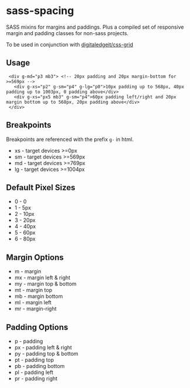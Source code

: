 # sass-spacing
SASS mixins for margins and paddings. Plus a compiled set of responsive margin and padding classes for non-sass projects. 

To be used in conjunction with [digitaledgeit/css-grid](http://github.com/digitaledgeit/css-grid)

## Usage

     <div g-md="p3 mb3"> <!-- 20px padding and 20px margin-bottom for >=569px -->
       <div g-xs="p2" g-sm="p4" g-lg="p0">10px padding up to 568px, 40px padding up to 1003px, 0 padding above</div>
       <div g-xs="px5 mb3" g-sm="p4">60px padding left/right and 20px margin bottom up to 568px, 20px padding above</div>
     </div>

## Breakpoints
Breakpoints are referenced with the prefix `g-` in html.

 - xs - target devices >=0px
 - sm - target devices >=569px
 - md - target devices >=769px
 - lg - target devices >=1004px
 
## Default Pixel Sizes

 - 0 - 0
 - 1 - 5px
 - 2 - 10px
 - 3 - 20px
 - 4 - 40px
 - 5 - 60px
 - 6 - 80px
 
## Margin Options

 - m - margin
 - mx - margin left & right
 - my - margin top & bottom
 - mt - margin top
 - mb - margin bottom
 - ml - margin left
 - mr - margin-right

 
 ## Padding Options

 - p - padding
 - px - padding left & right
 - py - padding top & bottom
 - pt - padding top
 - pb - padding bottom
 - pl - padding left
 - pr - padding right
